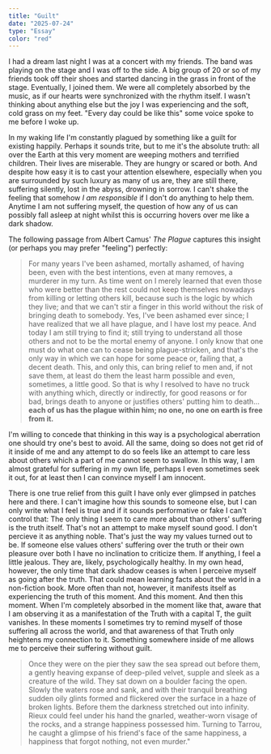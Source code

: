 ```yaml
---
title: "Guilt"
date: "2025-07-24"
type: "Essay"
color: "red"
---
```


I had a dream last night I was at a concert with my friends. The band was playing on the stage and I was off to the side. A big group of 20 or so of my friends took off their shoes and started dancing in the grass in front of the stage. Eventually, I joined them. We were all completely absorbed by the music, as if our hearts were synchronized with the rhythm itself. I wasn't thinking about anything else but the joy I was experiencing and the soft, cold grass on my feet. "Every day could be like this" some voice spoke to me before I woke up.

In my waking life I'm constantly plagued by something like a guilt for existing happily. Perhaps it sounds trite, but to me it's the absolute truth: all over the Earth at this very moment are weeping mothers and terrified children. Their lives are miserable. They are hungry or scared or both. And despite how easy it is to cast your attention elsewhere, especially when you are surrounded by such luxury as many of us are, they are still there, suffering silently, lost in the abyss, drowning in sorrow. I can't shake the feeling that somehow *I am responsible* if I don't do anything to help them. Anytime I am not suffering myself, the question of how any of us can possibly fall asleep at night whilst this is occurring hovers over me like a dark shadow.

The following passage from Albert Camus' *The Plague* captures this insight (or perhaps you may prefer "feeling") perfectly:

> For many years I've been ashamed, mortally ashamed, of having been, even with the best intentions, even at many removes, a murderer in my turn. As time went on I merely learned that even those who were better than the rest could not keep themselves nowadays from killing or letting others kill, because such is the logic by which they live; and that we can't stir a finger in this world without the risk of bringing death to somebody. Yes, I've been ashamed ever since; I have realized that we all have plague, and I have lost my peace. And today I am still trying to find it; still trying to understand all those others and not to be the mortal enemy of anyone. I only know that one must do what one can to cease being plague-stricken, and that's the only way in which we can hope for some peace or, failing that, a decent death. This, and only this, can bring relief to men and, if not save them, at least do them the least harm possible and even, sometimes, a little good. So that is why I resolved to have no truck with anything which, directly or indirectly, for good reasons or for bad, brings death to anyone or justifies others' putting him to death... **each of us has the plague within him; no one, no one on earth is free from it.** 

I'm willing to concede that thinking in this way is a psychological aberration one should try one's best to avoid. All the same, doing so does not get rid of it inside of me and any attempt to do so feels like an attempt to care less about others which a part of me cannot seem to swallow. In this way, I am almost grateful for suffering in my own life, perhaps I even sometimes seek it out, for at least then I can convince myself I am innocent.

There is one true relief from this guilt I have only ever glimpsed in patches here and there. I can't imagine how this sounds to someone else, but I can only write what I feel is true and if it sounds performative or fake I can't control that: The only thing I seem to care more about than others' suffering is the truth itself. That's not an attempt to make myself sound good. I don't percieve it as anything noble. That's just the way my values turned out to be. If someone else values others' suffering over the truth or their own pleasure over both I have no inclination to criticize them. If anything, I feel a little jealous. They are, likely, psychologically healthy. In my own head, however, the only time that dark shadow ceases is when I perceive myself as going after the truth. That could mean learning facts about the world in a non-fiction book. More often than not, however, it manifests itself as experiencing the truth of this moment. And this moment. And then this moment. When I'm completely absorbed in the moment like that, aware that I am observing it as a manifestation of the Truth with a capital T, the guilt vanishes. In these moments I sometimes try to remind myself of those suffering all across the world, and that awareness of that Truth only heightens my connection to it. Something somewhere inside of me allows me to perceive their suffering without guilt.

> Once they were on the pier they saw the sea spread out before them, a gently heaving expanse of deep-piled velvet, supple and sleek as a creature of the wild. They sat down on a boulder facing the open. Slowly the waters rose and sank, and with their tranquil breathing sudden oily glints formed and flickered over the surface in a haze of broken lights. Before them the darkness stretched out into infinity. Rieux could feel under his hand the gnarled, weather-worn visage of the rocks, and a strange happiness possessed him. Turning to Tarrou, he caught a glimpse of his friend's face of the same happiness, a happiness that forgot nothing, not even murder."
